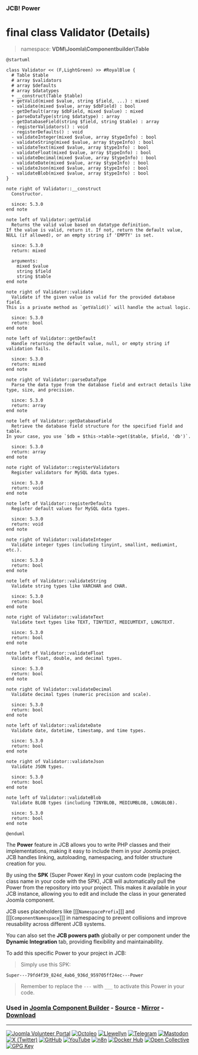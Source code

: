 ### JCB! Power
# final class Validator (Details)
> namespace: **VDM\Joomla\Componentbuilder\Table**

```uml
@startuml

class Validator << (F,LightGreen) >> #RoyalBlue {
  # Table $table
  # array $validators
  # array $defaults
  # array $datatypes
  + __construct(Table $table)
  + getValid(mixed $value, string $field, ...) : mixed
  - validate(mixed $value, array $dbField) : bool
  - getDefault(array $dbField, mixed $value) : mixed
  - parseDataType(string $datatype) : array
  - getDatabaseField(string $field, string $table) : array
  - registerValidators() : void
  - registerDefaults() : void
  - validateInteger(mixed $value, array $typeInfo) : bool
  - validateString(mixed $value, array $typeInfo) : bool
  - validateText(mixed $value, array $typeInfo) : bool
  - validateFloat(mixed $value, array $typeInfo) : bool
  - validateDecimal(mixed $value, array $typeInfo) : bool
  - validateDate(mixed $value, array $typeInfo) : bool
  - validateJson(mixed $value, array $typeInfo) : bool
  - validateBlob(mixed $value, array $typeInfo) : bool
}

note right of Validator::__construct
  Constructor.

  since: 5.3.0
end note

note left of Validator::getValid
  Returns the valid value based on datatype definition.
If the value is valid, return it. If not, return the default value,
NULL (if allowed), or an empty string if 'EMPTY' is set.

  since: 5.3.0
  return: mixed
  
  arguments:
    mixed $value
    string $field
    string $table
end note

note right of Validator::validate
  Validate if the given value is valid for the provided database field.
This is a private method as `getValid()` will handle the actual logic.

  since: 5.3.0
  return: bool
end note

note left of Validator::getDefault
  Handle returning the default value, null, or empty string if validation fails.

  since: 5.3.0
  return: mixed
end note

note right of Validator::parseDataType
  Parse the data type from the database field and extract details like type, size, and precision.

  since: 5.3.0
  return: array
end note

note left of Validator::getDatabaseField
  Retrieve the database field structure for the specified field and table.
In your case, you use `$db = $this->table->get($table, $field, 'db')`.

  since: 5.3.0
  return: array
end note

note right of Validator::registerValidators
  Register validators for MySQL data types.

  since: 5.3.0
  return: void
end note

note left of Validator::registerDefaults
  Register default values for MySQL data types.

  since: 5.3.0
  return: void
end note

note right of Validator::validateInteger
  Validate integer types (including tinyint, smallint, mediumint, etc.).

  since: 5.3.0
  return: bool
end note

note left of Validator::validateString
  Validate string types like VARCHAR and CHAR.

  since: 5.3.0
  return: bool
end note

note right of Validator::validateText
  Validate text types like TEXT, TINYTEXT, MEDIUMTEXT, LONGTEXT.

  since: 5.3.0
  return: bool
end note

note left of Validator::validateFloat
  Validate float, double, and decimal types.

  since: 5.3.0
  return: bool
end note

note right of Validator::validateDecimal
  Validate decimal types (numeric precision and scale).

  since: 5.3.0
  return: bool
end note

note left of Validator::validateDate
  Validate date, datetime, timestamp, and time types.

  since: 5.3.0
  return: bool
end note

note right of Validator::validateJson
  Validate JSON types.

  since: 5.3.0
  return: bool
end note

note left of Validator::validateBlob
  Validate BLOB types (including TINYBLOB, MEDIUMBLOB, LONGBLOB).

  since: 5.3.0
  return: bool
end note

@enduml
```

The **Power** feature in JCB allows you to write PHP classes and their implementations,
making it easy to include them in your Joomla project. JCB handles linking, autoloading,
namespacing, and folder structure creation for you.

By using the **SPK** (Super Power Key) in your custom code (replacing the class name
in your code with the SPK), JCB will automatically pull the Power from the repository
into your project. This makes it available in your JCB instance, allowing you to edit
and include the class in your generated Joomla component.

JCB uses placeholders like [[[`NamespacePrefix`]]] and [[[`ComponentNamespace`]]] in
namespacing to prevent collisions and improve reusability across different JCB systems.

You can also set the **JCB powers path** globally or per component under the
**Dynamic Integration** tab, providing flexibility and maintainability.

To add this specific Power to your project in JCB:

> Simply use this SPK:
```
Super---79fd4f39_824d_4ab6_936d_959705ff24ec---Power
```
> Remember to replace the `---` with `___` to activate this Power in your code.

### Used in [Joomla Component Builder](https://www.joomlacomponentbuilder.com) - [Source](https://git.vdm.dev/joomla/Component-Builder) - [Mirror](https://github.com/vdm-io/Joomla-Component-Builder) - [Download](https://git.vdm.dev/joomla/pkg-component-builder/releases)

---
[![Joomla Volunteer Portal](https://img.shields.io/badge/-Joomla-gold?logo=joomla)](https://volunteers.joomla.org/joomlers/1396-llewellyn-van-der-merwe "Join Llewellyn on the Joomla Volunteer Portal: Shaping the Future Together!") [![Octoleo](https://img.shields.io/badge/-Octoleo-black?logo=linux)](https://git.vdm.dev/octoleo "--quiet") [![Llewellyn](https://img.shields.io/badge/-Llewellyn-ffffff?logo=gitea)](https://git.vdm.dev/Llewellyn "Collaborate and Innovate with Llewellyn on Git: Building a Better Code Future!") [![Telegram](https://img.shields.io/badge/-Telegram-blue?logo=telegram)](https://t.me/Joomla_component_builder "Join Llewellyn and the Community on Telegram: Building Joomla Components Together!") [![Mastodon](https://img.shields.io/badge/-Mastodon-9e9eec?logo=mastodon)](https://joomla.social/@llewellyn "Connect and Engage with Llewellyn on Joomla Social: Empowering Communities, One Post at a Time!") [![X (Twitter)](https://img.shields.io/badge/-X-black?logo=x)](https://x.com/llewellynvdm "Join the Conversation with Llewellyn on X: Where Ideas Take Flight!") [![GitHub](https://img.shields.io/badge/-GitHub-181717?logo=github)](https://github.com/Llewellynvdm "Build, Innovate, and Thrive with Llewellyn on GitHub: Turning Ideas into Impact!") [![YouTube](https://img.shields.io/badge/-YouTube-ff0000?logo=youtube)](https://www.youtube.com/@OctoYou "Explore, Learn, and Create with Llewellyn on YouTube: Your Gateway to Inspiration!") [![n8n](https://img.shields.io/badge/-n8n-black?logo=n8n)](https://n8n.io/creators/octoleo "Effortless Automation and Impactful Workflows with Llewellyn on n8n!") [![Docker Hub](https://img.shields.io/badge/-Docker-grey?logo=docker)](https://hub.docker.com/u/llewellyn "Llewellyn on Docker: Containerize Your Creativity!") [![Open Collective](https://img.shields.io/badge/-Donate-green?logo=opencollective)](https://opencollective.com/joomla-component-builder "Donate towards JCB: Help Llewellyn financially so he can continue developing this great tool!") [![GPG Key](https://img.shields.io/badge/-GPG-blue?logo=gnupg)](https://git.vdm.dev/Llewellyn/gpg "Unlock Trust and Security with Llewellyn's GPG Key: Your Gateway to Verified Connections!")